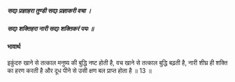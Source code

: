 ##### सद्यः प्रज्ञाहरा तुण्डी सद्यः प्रज्ञाकरी वचा ।
##### सद्यः शक्तिहरा नारी सद्यः शक्तिकरं पयः ॥

#### भावार्थ

इकुंदरु खाने से तत्काल मनुष्य की बुद्धि नष्ट होती है, वच खाने से तत्काल बुद्धि बढ़ती है, नारी शीघ्र ही शक्ति का हरण करती है और दूध पीने से उसी क्षण बल प्राप्त होता है ॥ 13 ॥